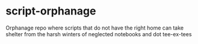 # script-orphanage
Orphanage repo where scripts that do not have the right home can take shelter from the harsh winters of neglected notebooks and dot tee-ex-tees
